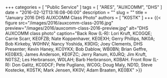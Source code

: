 +++
categories = [ "Public Service" ]
tags = [ "ARES", "AUXCOMM", "DHS" ]
date = "2016-02-12T13:16:08-06:00"
description = ""
slug = ""
title = "January 2016 DHS AUXCOMM Class Photo"
authors = [ "K0STK" ]
+++
{{< figure src="/images/2016/auxcomm-class-2016.jpg" preview="/images/2016/auxcomm-class-2016-preview.jpg" alt="DHS AUXCOMM class photo" caption="Back Row (L-R):  Lori Kruft, KC0GQE; Carrie Scarr, KE0FZB; Nate Koppenhaver, KE0EXH; Gerry Phillips, NK0A; Bob Kirkeby, W0HNV; Nancy Yoshida, K9DIG; Joey Clements, DHS Presenter; Kevin Haney, KC0YKX; Bob Dablow, WB0BN; Brian Geffre, KE0BXS; James Anderson, KE0FZC; Jerry Ranum, K0JRQ; Jim Kruft, N0TSZ; Les Herbranson, W0LAH; Barb Herbranson, K0BAH.  Front Row (L-R): Don Galitz, KC0DCF; Pete Pugliano, WC0G; Doug Maly, ND1D, Steve Kostecke, K0STK; Mark Jensen, KK0V; Adam Braaten, KE0BX" >}}
<!--more-->

